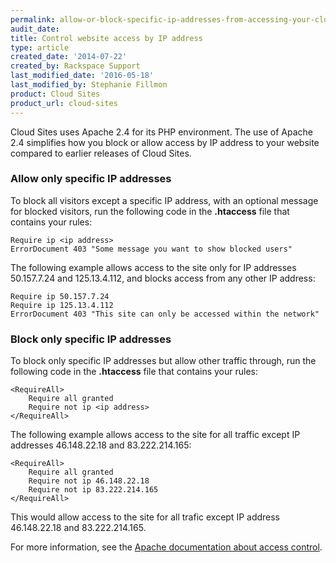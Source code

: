 ```yaml
---
permalink: allow-or-block-specific-ip-addresses-from-accessing-your-cloud-sites-website/
audit_date:
title: Control website access by IP address
type: article
created_date: '2014-07-22'
created_by: Rackspace Support
last_modified_date: '2016-05-18'
last_modified_by: Stephanie Fillmon
product: Cloud Sites
product_url: cloud-sites
---
```


Cloud Sites uses Apache 2.4 for its PHP environment. The use of Apache 2.4 simplifies how you block or allow access by IP address to your website compared to earlier releases of Cloud Sites.

### Allow only specific IP addresses

To block all visitors except a specific IP address, with an optional message for blocked visitors, run the following code in the **.htaccess** file that contains your rules:

    Require ip <ip address>
    ErrorDocument 403 "Some message you want to show blocked users"

The following example allows access to the site only for IP addresses 50.157.7.24 and 125.13.4.112, and blocks access from any other IP address:

    Require ip 50.157.7.24
    Require ip 125.13.4.112
    ErrorDocument 403 "This site can only be accessed within the network"

### Block only specific IP addresses

To block only specific IP addresses but allow other traffic through, run the following code in the **.htaccess** file that contains your rules:

    <RequireAll>
        Require all granted
        Require not ip <ip address>
    </RequireAll>

The following example allows access to the site for all traffic except IP addresses 46.148.22.18 and 83.222.214.165:

    <RequireAll>
        Require all granted
        Require not ip 46.148.22.18
        Require not ip 83.222.214.165
    </RequireAll>

This would allow access to the site for all trafic except IP address 46.148.22.18 and 83.222.214.165.

For more information, see the [Apache documentation about access control](https://httpd.apache.org/docs/2.4/howto/access.html).
